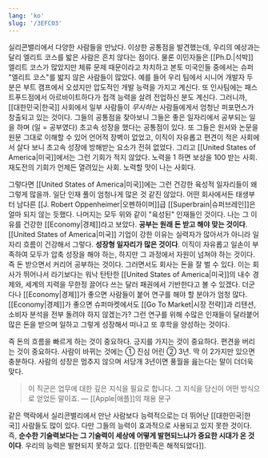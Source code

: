 ```yaml
---
lang: 'ko'
slug: '/3EFC03'
---
```


실리콘밸리에서 다양한 사람들을 만났다. 이상한 공통점을 발견했는데, 우리의 예상과는 달리 엘리트 코스를 밟은 사람은 흔치 않다는 점이다. 물론 이민자들은 [[Ph.D.|석박]] 엘리트 코스가 많았지만 체류 문제 때문이라고 차치하고 본토 미국인들 중에서는 슈퍼 "엘리트 코스"를 밟지 않은 사람들이 많았다. 예를 들어 우리 팀에서 시니어 개발자 두 분은 부트 캠프에서 오셨지만 압도적인 개발 능력을 가지고 계신다. 또 인사팀에는 패스트푸드점에서 아르바이트하다가 접객 능력을 살려 전업하신 분도 계신다. 그러니까, [[대한민국|한국]] 사회에서 일부 사람들이 _무시하는_ 사람들에게서 엄청난 퍼포먼스가 창출되고 있는 것이다. 그들의 공통점을 찾아보니 그들은 좋은 일자리에서 공부되는 일을 하며 (일 = 공부였다) 초고속 성장을 했다는 공통점이 있다. 또 그들은 원서와 논문을 원문 그대로 이해할 수 있어 언어적 장벽이 없었고, 이직이 자유롭고 편견이 적은 사회에서 살다 보니 초고속 성장에 방해받는 요소가 전혀 없었다. 그리고 [[United States of America|미국]]에서는 그런 기회가 적지 않았다. 노력을 1 하면 보상을 100 받는 사회. 재도전의 기회가 언제든 열려있는 사회. 노력할 맛이 나는 사회다.

그렇다면 [[United States of America|미국]]에는 그런 건강한 육성적 일자리들이 왜 그렇게 많을까. 일단 인재 풀이 엄청나게 많은 것 같진 않았다. 어떤 회사에서든 태생부터 남다른 [[J. Robert Oppenheimer|오펜하이머]]급 [[Superbrain|슈퍼브레인]]은 얼마 되지 않는 듯했다. 나머지는 모두 위와 같이 "육성된" 인재들인 것이다. 나는 그 이유를 건강한 [[Economy|경제]]라고 보았다. **공부는 원래 돈 받고 해야 맞는 것이다**. [[United States of America|미국]] 기업이 강한 이유는 실력자가 많아서가 아니라 일자리 흐름이 건강해서 그렇다. **성장형 일자리가 많은 것이다**. 이직이 자유롭고 일손이 부족하여 모두가 압축 성장을 해야 하는, 하지만 그 과정에서 자원이 넘쳐야 하는 것이다. 즉 돈 받으면서 커리어 공부하는 것이다. 그러면서도 회사는 돈을 잘 벌 수 있다. 이는 회사가 뛰어나서 라기보다는 워낙 탄탄한 [[United States of America|미국]]의 내수 경제와, 세계의 지력을 무한정 끌어다 쓰는 달러 패권에서 기반한다고 볼 수 있겠다. 더군다나 [[Economy|경제]]가 좋으면 사람들이 붙어 연구를 해야 할 분야가 엄청 많다. [[Economy|경제]]가 좋으면 슈퍼마켓에서도 [[Go To Market|시장 전략]]과 리텐션, 소비자 분석을 전부 돌려야 하지 않겠는가? 그런 연구를 위해 수많은 인재들이 달라붙어 많은 돈을 받으며 일하고 그렇게 성장해서 떠나고 또 후학을 양성하는 것이다.

즉 돈의 흐름을 빠르게 하는 것이 중요하다. 긍지를 가지는 것이 중요하다. 편견을 버리는 것이 중요하다. 사람이 바뀌는 것에는 ① 진심 어린 ② 3년. 딱 이 2가지만 있으면 충분하다. 사람의 성장은 멈추지 않으며 서당개 3년이면 풍월을 읊는다는 말이 더더욱 맞다.

> 이 직군은 업무에 대한 깊은 지식을 필요로 합니다. 그 지식을 당신이 어떤 방식으로 얻었든 말이죠. — [[Apple|애플]]의 채용 문구

같은 맥락에서 실리콘밸리에서 만난 사람보다 능력적으로는 더 뛰어난 [[대한민국|한국]] 사람들도 많이 있다. 다만 그들의 능력이 효과적으로 사용되고 있지 못한 것이다. 즉, **순수한 기술력보다는 그 기술력이 세상에 어떻게 발현되느냐가 중요한 시대가 온 것이다**. 우리의 능력은 발현되지 못하고 있다. [[한민족은 해적되었다]].
